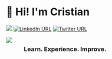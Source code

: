 # 👋 Hi! I'm Cristian

![](https://komarev.com/ghpvc/?username=cristianmayo&color=blue&style=for-the-badge) [![LinkedIn URL](https://img.shields.io/static/v1?color=blue&label=linkedin&logo=linkedin&logoColor=white&style=for-the-badge&message=Connect)](https://www.linkedin.com/in/cristianmayo) [![Twitter URL](https://img.shields.io/static/v1?color=blue&label=twitter&logo=twitter&logoColor=white&style=for-the-badge&message=Connect)](https://twitter.com/xi4nmayo) 

<section style="display: flex; flex-direction: row; flex-wrap: nowrap; justify-content: flex-start; align-items: flex-start; gap: 2rem;">
  <div> 
    <img src="https://github-contribution-stats.vercel.app/api/?username=cristianmayo" />
  </div>
  <div>
    <h3>Learn. Experience. Improve.</h3>
  </div>
</section>
